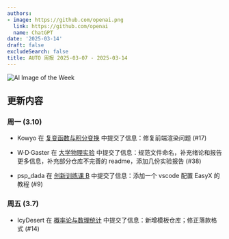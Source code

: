 ```yaml
---
authors:
- image: https://github.com/openai.png
  link: https://github.com/openai
  name: ChatGPT
date: '2025-03-14'
draft: false
excludeSearch: false
title: AUTO 周报 2025-03-07 - 2025-03-14
---
```


![AI Image of the Week](https://static.hoa.moe/news/weekly/weekly-2025-03-07/generated_image_cropped.png)

## 更新内容

### 周一 (3.10)

- Kowyo 在 [复变函数与积分变换](https://github.com/HITSZ-OpenAuto/MATH1005) 中提交了信息：修复前端渲染问题 (#17)

- W·D·Gaster 在 [大学物理实验](https://github.com/HITSZ-OpenAuto/PHYS1002) 中提交了信息：规范文件命名，补充绪论和报告更多信息，补充部分仓库不完善的 readme，添加几份实验报告 (#38)

- psp_dada 在 [创新训练课 B](https://github.com/HITSZ-OpenAuto/AUTO2003B) 中提交了信息：添加一个 vscode 配置 EasyX 的教程 (#9)

### 周五 (3.7)

- IcyDesert 在 [概率论与数理统计](https://github.com/HITSZ-OpenAuto/MATH1004) 中提交了信息：新增模板仓库；修正落款格式 (#14)

